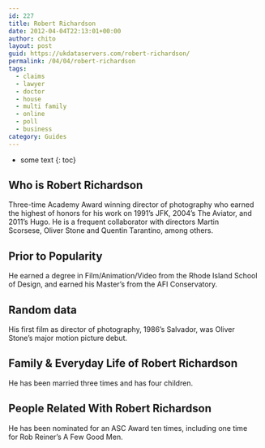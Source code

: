 ```yaml
---
id: 227
title: Robert Richardson
date: 2012-04-04T22:13:01+00:00
author: chito
layout: post
guid: https://ukdataservers.com/robert-richardson/
permalink: /04/04/robert-richardson
tags:
  - claims
  - lawyer
  - doctor
  - house
  - multi family
  - online
  - poll
  - business
category: Guides
---
```


* some text
{: toc}


## Who is  Robert Richardson
                  
                  
                  
Three-time Academy Award winning director of photography who earned the highest of honors for his work on 1991&#8217;s JFK, 2004&#8217;s The Aviator, and 2011&#8217;s Hugo. He is a frequent collaborator with directors Martin Scorsese, Oliver Stone and Quentin Tarantino, among others.
                  
                
                
                
## Prior to Popularity 
                  
                  
                  
He earned a degree in Film/Animation/Video from the Rhode Island School of Design, and earned his Master&#8217;s from the AFI Conservatory.
                  
                
                
                
## Random data 
                  
                  
                  
His first film as director of photography, 1986&#8217;s Salvador, was Oliver Stone&#8217;s major motion picture debut.
                  
                
                
                
## Family & Everyday Life of Robert Richardson
                  
                  
                  
He has been married three times and has four children.
                  
                
                
                
## People Related With  Robert Richardson
                  
                  
                  
He has been nominated for an ASC Award ten times, including one time for Rob Reiner&#8217;s A Few Good Men.
                  
                
              
            
          
          
          
    
    
  
